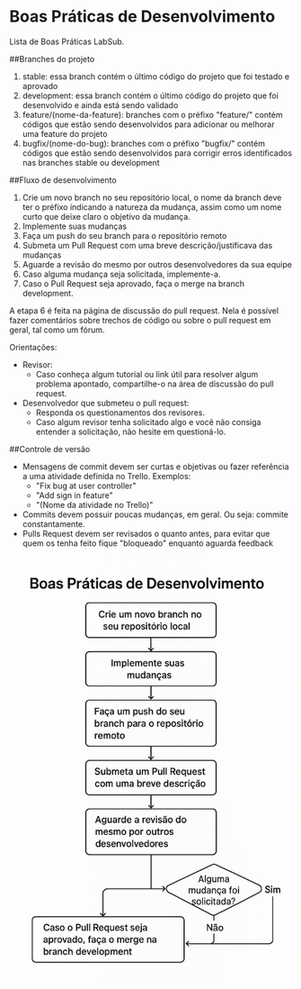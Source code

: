 # Boas Práticas de Desenvolvimento
Lista de Boas Práticas LabSub.

##Branches do projeto
1. stable: essa branch contém o último código do projeto que foi testado e aprovado
2. development: essa branch contém o último código do projeto que foi desenvolvido e ainda está sendo validado
3. feature/(nome-da-feature): branches com o préfixo "feature/" contém códigos que estão sendo desenvolvidos para adicionar ou melhorar uma feature do projeto
4. bugfix/(nome-do-bug): branches com o préfixo "bugfix/" contém códigos que estão sendo desenvolvidos para corrigir erros identificados nas branches stable ou development

##Fluxo de desenvolvimento
1. Crie um novo branch no seu repositório local, o nome da branch deve ter o préfixo indicando a natureza da mudança, assim como um nome curto que deixe claro o objetivo da mudança.
2. Implemente suas mudanças
3. Faça um push do seu branch para o repositório remoto
4. Submeta um Pull Request com uma breve descrição/justificava das mudanças
5. Aguarde a revisão do mesmo por outros desenvolvedores da sua equipe
6. Caso alguma mudança seja solicitada, implemente-a.
7. Caso o Pull Request seja aprovado, faça o merge na branch development.

A etapa 6 é feita na página de discussão do pull request. Nela é possível fazer comentários sobre trechos de código ou sobre o pull request em geral, tal como um fórum.

Orientações:
- Revisor:
  - Caso conheça algum tutorial ou link útil para resolver algum problema apontado, compartilhe-o na área de discussão do pull request.
- Desenvolvedor que submeteu o pull request:
  - Responda os questionamentos dos revisores.
  - Caso algum revisor tenha solicitado algo e você não consiga entender a solicitação, não hesite em questioná-lo.


##Controle de versão
- Mensagens de commit devem ser curtas e objetivas ou fazer referência a uma atividade definida no Trello. Exemplos:
  - "Fix bug at user controller"
  - "Add sign in feature"
  - "(Nome da atividade no Trello)"
- Commits devem possuir poucas mudanças, em geral. Ou seja: commite constantamente.
- Pulls Request devem ser revisados o quanto antes, para evitar que quem os tenha feito fique "bloqueado" enquanto aguarda feedback

![Fluxograma de boas práticas](https://github.com/LuisLima2002/boas-praticas/blob/main/fluxograma.jpg?raw=true)
